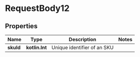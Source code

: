 
# RequestBody12

## Properties
Name | Type | Description | Notes
------------ | ------------- | ------------- | -------------
**skuId** | **kotlin.Int** | Unique identifier of an SKU | 



